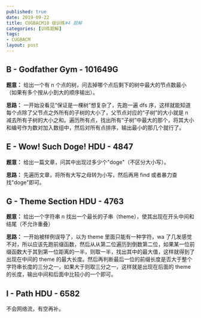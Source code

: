 ```yaml
---
published: true
date: 2019-09-22
title: CUGBACM18 级训练#4 题解
categories: [训练题解]
tags: 
- CUGBACM
layout: post
---
```




## B - Godfather Gym - 101649G

**题意：** 给出一个有 n 个点的树，问去掉哪个点后剩下的树中最大的节点数最小（如果有多个按从小到大的顺序输出）。

**思路：** 一开始没看见“保证是一棵树”想复杂了，先跑一遍 dfs 序，这样就能知道每个点除了父节点之外所有的子树的大小了，父节点对应的“子树”的大小就是 n 减去所有子树的大小之和。遍历所有点，找出所有“子树”中最大的那个，将其大小和编号作为数对加入数组中，然后对所有点排序，输出最小的那几个就行了。

## E - Wow! Such Doge! HDU - 4847 

**题意：** 给出一篇文章，问其中出现过多少个"doge"（不区分大小写）。

**思路：** 先遍历文章，将所有大写之母转为小写，然后再用 find 或者暴力查找"doge"即可。

## G - Theme Section HDU - 4763 

**题意：** 给出一个字符串 n 找出一个最长的子串（theme），使其出现在开头中间和结尾（不允许重叠）

**思路：** 一开始被样例误导了，以为 theme 里面只能有一种字符，wa 了几发感觉不对，所以应该先跑前缀函数，然后从从第二位遍历到倒数第二位，如果某一位前缀函数大于其到第一位距离的一半，则取一半，找出其中的最大值，这样就得到了出现在中间的 theme 的最大长度。然后再判断最后一位的前缀长度是否大于整个字符串长度的三分之一，如果大于则取三分之一，这样就是出现在后面的 theme 的长度，输出中间和后面中比较小的一个即可。

## I - Path HDU - 6582 

不会网络流，有空再补。
